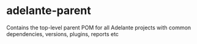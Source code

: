 # adelante-parent
Contains the top-level parent POM for all Adelante projects with common dependencies, versions, plugins, reports etc
